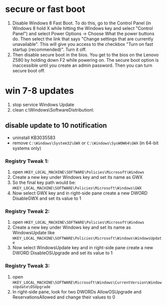 # secure or fast boot
 1. Disable Windows 8 Fast Boot. To do this, go to the Control Panel
(in Windows 8 hold X while hitting the Windows key and select "Control Panel")
and select Power Options -> Choose What the power buttons do. Then select the link
that says "Change settings that are currently unavailable". This will give you access
to the checkbox "Turn on fast startup (recommended)". Turn it off.
 2. Then disable secure boot in the bios. You get to the bios on the Lenovo Z580
by holding down F2 while powering on. The secure boot option is inaccessible
until you create an admin password. Then you can turn secure boot off.

# win 7-8 updates
1. stop service Windows Update
2. clean c:\Windows\SoftwareDistribution\

## disable update to 10 notification
- uninstall KB3035583
- remove `C:\Windows\System32\GWX` or `C:\Windows\SysWOW64\GWX` (in 64-bit systems only)

### Registry Tweak 1:
1. open `HKEY_LOCAL_MACHINE\SOFTWARE\Policies\Microsoft\Windows`
2. Create a new key under Windows key and set its name as GWX
3. So the final key path would be: `HKEY_LOCAL_MACHINE\SOFTWARE\Policies\Microsoft\Windows\GWX`
4. Now select GWX key and in right-side pane create a new DWORD DisableGWX and set its value to 1

### Registry Tweak 2:
1. open `HKEY_LOCAL_MACHINE\SOFTWARE\Policies\Microsoft\Windows`
2. Create a new key under Windows key and set its name as WindowsUpdate like `HKEY_LOCAL_MACHINE\SOFTWARE\Policies\Microsoft\Windows\WindowsUpdate`
3. Now select WindowsUpdate key and in right-side pane create a new DWORD DisableOSUpgrade and set its value to 1

### Registry Tweak 3:
1. open `HKEY_LOCAL_MACHINE\SOFTWARE\Microsoft\Windows\CurrentVersion\WindowsUpdate\OSUpgrade`
2. In right-side pane, look for two DWORDs AllowOSUpgrade and ReservationsAllowed and change their values to 0
